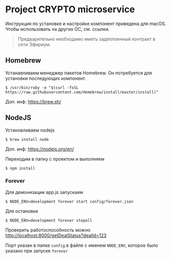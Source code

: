 # Project CRYPTO microservice

Инструкция по установке и настройке компонент приведена для macOS. Чтобы использовать на других ОС, см. ссылки.

> Предварительно необходимо иметь задеплоенный контракт в сети Эфириум.

## Homebrew
Устанавливаем менеджер пакетов Homebrew. Он потребуется для установки последующих компонент.
```
$ /usr/bin/ruby -e "$(curl -fsSL https://raw.githubusercontent.com/Homebrew/install/master/install)"
```

Доп. инф: https://brew.sh/

## NodeJS
Установливаем nodejs
```
$ brew install node
```

Доп. инф: https://nodejs.org/en/

Переходим в папку с проектом и выполняем
```
$ npm install
```

### Forever
Для демонизации app.js запускаем
```
$ NODE_ENV=development forever start config/forever.json
```

Для остановки
```
$ NODE_ENV=development forever stopall
```

Проверить работоспособность можно [http://localhost:8000/getDealStatus?dealId=123](http://localhost:8000/getDealStatus?dealId=123)

Порт указан в папке `config` в файле с именем `NODE_ENV`, которое было указано при запуске `forever`
